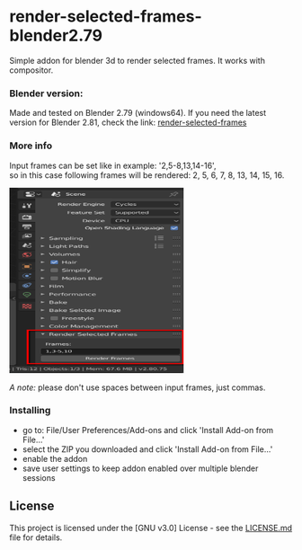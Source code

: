 # render-selected-frames-blender2.79
Simple addon for blender 3d to render selected frames. It works with compositor.

### Blender version:
Made and tested on Blender 2.79 (windows64). If you need the latest version for Blender 2.81, check the link: [render-selected-frames](https://github.com/agapas/render-selected-frames)

### More info

Input frames can be set like in example: '2,5-8,13,14-16',<br/>so in this case following frames will be rendered: 2, 5, 6, 7, 8, 13, 14, 15, 16.

<img src="https://raw.githubusercontent.com/agapas/render-selected-frames/master/images/1.png" width="310" height="330"/>

*A note:* please don't use spaces between input frames, just commas.

### Installing

* go to: File/User Preferences/Add-ons and click 'Install Add-on from File...'
* select the ZIP you downloaded and click 'Install Add-on from File...'
* enable the addon
* save user settings to keep addon enabled over multiple blender sessions

## License

This project is licensed under the [GNU v3.0] License - see the [LICENSE.md](LICENSE) file for details.
